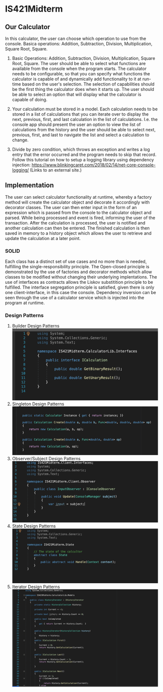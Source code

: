 # IS421Midterm


## Our Calculator 
In this calculator, the user can choose which operation to use from the console. Basica operations: Addition, Subtraction, Division, Multiplication, Square Root, Square. 

1.  Basic Operations: Addition, Subtraction, Division, Multiplication, Square Root, Square.  The user should be able to select what functions are available from the console when the program starts.  The calculator needs to be configurable, so that you can specify what functions the calculator is capable of and dynamically add functionality to it at run-time based on the user's selection.  The selection of capabilities should be the first thing the calculator does when it starts up.   The user should be able to select an option that will display what the calculator is capable of doing.

2.  Your calculation must be stored in a model.  Each calculation needs to be stored in a list of calculations that you can iterate over to display the next, previous, first, and last calculation in the list of calculations.  I.e. the console app should present the user an option to view the list of calculations from the history and the user should be able to select next, previous, first, and last to navigate the list and select a calculation to change.  

3.  Divide by zero condition, which throws an exception and writes a log entry that the error occurred and the program needs to skip that record.  Follow this tutorial on how to setup a logging library using dependency injection: https://www.blinkingcaret.com/2018/02/14/net-core-console-logging/ (Links to an external site.)

## Implementation

The user can select calculator functionality at runtime, whereby a factory method will create the calculator object and decorate it accordingly with decorator classes. The user can then enter input in the form of an expression which is passed from the console to the calculator object and parsed. While being processed and event is fired, informing the user of the transaction. After the calculation is processed, the user is notified and another calculation can then be entered. The finished calculation is then saved in memory to a history object which allows the user to retrieve and update the calculation at a later point. 

### SOLID 

Each class has a distinct set of use cases and no more than is needed, fulfilling the single-responsibility principle. The Open-closed principle is demonstrated by the use of factories and decorator methods which allow classes to be modified without changing their underlying implentations. The use of interfaces as contracts allows the Liskov substitition principle to be fulfilled. The interface segregation principle is satisfied, given there is only one client-interface, in this case the console. Dependency inversion can be seen through the use of a calculator service which is injected into the program at runtime.

### Design Patterns 

1. Builder Design Patterns
![Test Image 1](CalculatorLib/img/Builders.png)
2. Singleton Design Patterns
![Test Image 1](CalculatorLib/img/Singleton.png)
3. Observer/Subject Design Patterns
![Test Image 1](CalculatorLib/img/Observer.png)
4. State Design Patterns
![Test Image 1](CalculatorLib/img/State.png)
5. Iterator Design Patterns
![Test Image 1](CalculatorLib/img/Iterator.png)

